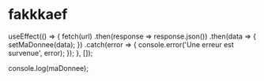 # fakkkaef

useEffect(() => {
    fetch(url)
      .then(response => response.json())
      .then(data => {
        setMaDonnee(data);
      })
      .catch(error => {
        console.error('Une erreur est survenue', error);
      });
  }, []);

  console.log(maDonnee);

